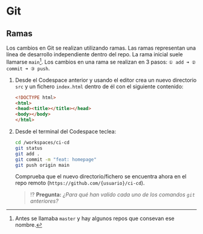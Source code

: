 # Git
## Ramas

Los cambios en Git se realizan utilizando ramas. Las ramas representan una línea de desarrollo independiente dentro del repo. La rama inicial suele llamarse `main`[^1]. Los cambios en una rama se realizan en 3 pasos: `① add ➜ ② commit ➜ ③ push`.

1. Desde el Codespace anterior y usando el editor crea un nuevo directorio `src` y un fichero `index.html` dentro de él con el siguiente contenido:
   ```html
   <!DOCTYPE html>
   <html>
   <head><title></title></head>
   <body></body>
   </html>
   ```

1. Desde el terminal del Codespace teclea:
   ```bash
   cd /workspaces/ci-cd
   git status
   git add .
   git commit -m "feat: homepage"
   git push origin main
   ```
   Comprueba que el nuevo directorio/fichero se encuentra ahora en el repo remoto (`https://github.com/{usuario}/ci-cd`).

   > ⁉️ **Pregunta:** _¿Para qué han valido cada uno de los comandos `git` anteriores?_

[^1]: Antes se llamaba `master` y hay algunos repos que consevan ese nombre.